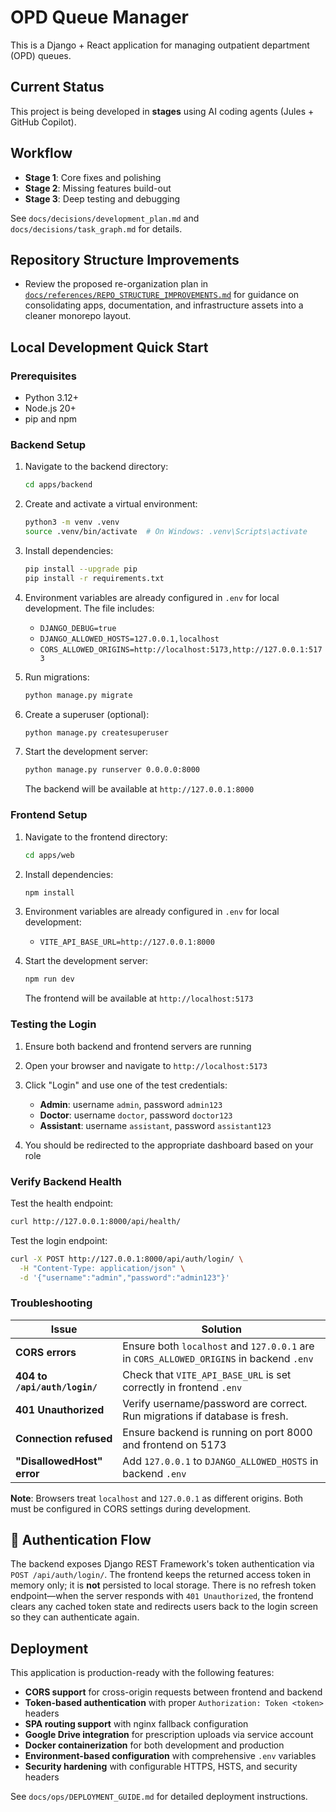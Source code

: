 # OPD Queue Manager

This is a Django + React application for managing outpatient department (OPD) queues.

## Current Status
This project is being developed in **stages** using AI coding agents (Jules + GitHub Copilot).

## Workflow
- **Stage 1**: Core fixes and polishing
- **Stage 2**: Missing features build-out
- **Stage 3**: Deep testing and debugging

See `docs/decisions/development_plan.md` and `docs/decisions/task_graph.md` for details.

## Repository Structure Improvements

- Review the proposed re-organization plan in [`docs/references/REPO_STRUCTURE_IMPROVEMENTS.md`](docs/references/REPO_STRUCTURE_IMPROVEMENTS.md) for guidance on consolidating apps, documentation, and infrastructure assets into a cleaner monorepo layout.


## Local Development Quick Start

### Prerequisites
- Python 3.12+
- Node.js 20+
- pip and npm

### Backend Setup

1. Navigate to the backend directory:
   ```bash
   cd apps/backend
   ```

2. Create and activate a virtual environment:
   ```bash
   python3 -m venv .venv
   source .venv/bin/activate  # On Windows: .venv\Scripts\activate
   ```

3. Install dependencies:
   ```bash
   pip install --upgrade pip
   pip install -r requirements.txt
   ```

4. Environment variables are already configured in `.env` for local development. The file includes:
   - `DJANGO_DEBUG=true`
   - `DJANGO_ALLOWED_HOSTS=127.0.0.1,localhost`
   - `CORS_ALLOWED_ORIGINS=http://localhost:5173,http://127.0.0.1:5173`

5. Run migrations:
   ```bash
   python manage.py migrate
   ```

6. Create a superuser (optional):
   ```bash
   python manage.py createsuperuser
   ```

7. Start the development server:
   ```bash
   python manage.py runserver 0.0.0.0:8000
   ```

   The backend will be available at `http://127.0.0.1:8000`

### Frontend Setup

1. Navigate to the frontend directory:
   ```bash
   cd apps/web
   ```

2. Install dependencies:
   ```bash
   npm install
   ```

3. Environment variables are already configured in `.env` for local development:
   - `VITE_API_BASE_URL=http://127.0.0.1:8000`

4. Start the development server:
   ```bash
   npm run dev
   ```

   The frontend will be available at `http://localhost:5173`

### Testing the Login

1. Ensure both backend and frontend servers are running
2. Open your browser and navigate to `http://localhost:5173`
3. Click "Login" and use one of the test credentials:
   - **Admin**: username `admin`, password `admin123`
   - **Doctor**: username `doctor`, password `doctor123`
   - **Assistant**: username `assistant`, password `assistant123`

4. You should be redirected to the appropriate dashboard based on your role

### Verify Backend Health

Test the health endpoint:
```bash
curl http://127.0.0.1:8000/api/health/
```

Test the login endpoint:
```bash
curl -X POST http://127.0.0.1:8000/api/auth/login/ \
  -H "Content-Type: application/json" \
  -d '{"username":"admin","password":"admin123"}'
```

### Troubleshooting

| Issue | Solution |
|-------|----------|
| **CORS errors** | Ensure both `localhost` and `127.0.0.1` are in `CORS_ALLOWED_ORIGINS` in backend `.env` |
| **404 to `/api/auth/login/`** | Check that `VITE_API_BASE_URL` is set correctly in frontend `.env` |
| **401 Unauthorized** | Verify username/password are correct. Run migrations if database is fresh. |
| **Connection refused** | Ensure backend is running on port 8000 and frontend on 5173 |
| **"DisallowedHost" error** | Add `127.0.0.1` to `DJANGO_ALLOWED_HOSTS` in backend `.env` |

**Note**: Browsers treat `localhost` and `127.0.0.1` as different origins. Both must be configured in CORS settings during development.

## 🔐 Authentication Flow

The backend exposes Django REST Framework's token authentication via
`POST /api/auth/login/`. The frontend keeps the returned access token in memory
only; it is **not** persisted to local storage. There is no refresh token
endpoint—when the server responds with `401 Unauthorized`, the frontend clears
any cached token state and redirects users back to the login screen so they can
authenticate again.

## Deployment

This application is production-ready with the following features:

- **CORS support** for cross-origin requests between frontend and backend
- **Token-based authentication** with proper `Authorization: Token <token>` headers
- **SPA routing support** with nginx fallback configuration
- **Google Drive integration** for prescription uploads via service account
- **Docker containerization** for both development and production
- **Environment-based configuration** with comprehensive `.env` variables
- **Security hardening** with configurable HTTPS, HSTS, and security headers

See `docs/ops/DEPLOYMENT_GUIDE.md` for detailed deployment instructions.
